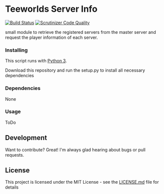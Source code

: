 # Teeworlds Server Info
[![Build Status](https://travis-ci.com/DaRealFreak/Teeworlds-ServerInfo.svg?branch=master)](https://travis-ci.com/DaRealFreak/Teeworlds-ServerInfo)
[![Scrutinizer Code Quality](https://scrutinizer-ci.com/g/DaRealFreak/Teeworlds-ServerInfo/badges/quality-score.png?b=master)](https://scrutinizer-ci.com/g/DaRealFreak/Teeworlds-ServerInfo/?branch=master)

small module to retrieve the registered servers from the master server and request the player information of each server.

### Installing
This script runs with [Python 3](https://www.python.org).

Download this repository and run the setup.py to install all necessary dependencies

### Dependencies
None

### Usage
ToDo

## Development
Want to contribute? Great!
I'm always glad hearing about bugs or pull requests.

## License
This project is licensed under the MIT License - see the [LICENSE.md](LICENSE.md) file for details

